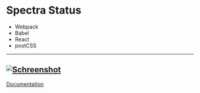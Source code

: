 # Spectra Status
* Webpack
* Babel 
* React
* postCSS

---
[![Schreenshot](https://svgshare.com/i/6Z6.svg)](https://spectra-status.com/)
---
[Documentation](DOCUMENTATION.md)
